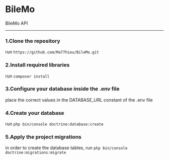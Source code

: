 # BileMo
BileMo API

-----
### 1.Clone the repository
run `https://github.com/Ma77hieu/BileMo.git`

### 2.Install required libraries
run `composer install`

### 3.Configure your database inside the .env file
place the correct values in the DATABASE_URL constant of the .env file

### 4.Create your database
run `php bin/console doctrine:database:create`

### 5.Apply the project migrations
in order to create the database tables, run
`php bin/console doctrine:migrations:migrate`